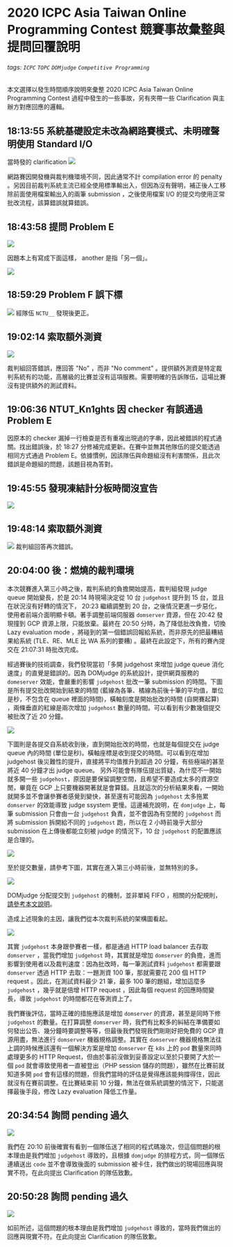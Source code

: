 2020 ICPC Asia Taiwan Online Programming Contest 競賽事故彙整與提問回覆說明
===
###### tags: `ICPC` `TOPC` `DOMjudge` `Competitive Programming`

本文選擇以發生時間順序說明來彙整 2020 ICPC Asia Taiwan Online Programming Contest 過程中發生的一些事故，另有夾帶一些 Clarification 與主辦方對應回應的邏輯。

## 18:13:55 系統基礎設定未改為網路賽模式、未明確聲明使用 Standard I/O

當時發的 clarification
![](/image/b65J6YW.png)

網路賽因開發機與裁判機環境不同，因此通常不計 compilation error 的 penalty 。另因目前裁判系統主流已經全使用標準輸出入，但因為沒有聲明，補正後人工移除前面使用檔案輸出入的兩筆 submission ，之後使用檔案 I/O 的提交均使用正常批改流程，該算錯誤就算錯誤。

## 18:43:58 提問 Problem E 

![](/image/rdLciqm.png)

因題本上有寫成下面這樣， another 是指「另一個」。

![](/image/oBxL7Uy.png)

## 18:59:29 Problem F 誤下標

![](/image/U8d6b1j.png)
經隊伍 `NCTU__` 發現後更正。

## 19:02:14 索取額外測資

![](/image/k2ayETS.png)

裁判組回答錯誤，應回答 "No" ，而非 "No comment" 。提供額外測資是特定裁判系統有的功能，高層級的比賽並沒有這項服務。需要明確的告訴隊伍，這場比賽沒有提供額外的測試資料。

## 19:06:36 NTUT_Kn1ghts 因 checker 有誤通過 Problem E

因原本的 checker 漏掉一行檢查是否有重複出現過的字串，因此被錯誤的程式通關。找出錯誤後，於 18:27 分修補完成更新。在賽中並無其他隊伍的提交能透過相同方式通過 Problem E。依據慣例，因該隊伍與命題組沒有利害關係，且此次錯誤是命題組的問題，該題目視為答對。

## 19:45:55 發現凍結計分板時間沒宣告

![](/image/YNk6WaX.png)

## 19:48:14 索取額外測資

![](/image/Gx7ZTJJ.png)
裁判組回答再次錯誤。

## 20:04:00 後：燃燒的裁判環境

本次競賽進入第三小時之後，裁判系統的負擔開始提高，裁判組發現 judge queue 開始變長，於是 20:14 時現場決定從 10 台 `judgehost` 提升到 15 台，並且在狀況沒有好轉的情況下， 20:23 繼續調整到 20 台，之後情況更進一步惡化，使用者前端介面明顯卡頓。著手調整前端伺服器 `domserver` 資源，但在 20:42 發現撞到 GCP 資源上限，只能放棄。最終在 20:50 分時，為了降低批改負擔，切換 Lazy evaluation mode ，將碰到的第一個錯誤回報給系統，而非原先的把最糟結果給系統 (TLE、RE、MLE 比 WA 系列的要糟) 。最終在此設定下，所有的賽內提交在 21:07:31 時批改完成。 

經過賽後的技術調查，我們發現當初「多開 judgehost 來增加 judge queue 消化速度」的直覺是錯誤的。因為 DOMjudge 的系統設計，提供網頁服務的 `domeserver` 效能，會嚴重的影響 `judgehost` 批改一筆 submission 的時間。下圖是所有提交批改開始到結束的時間 (藍線為各筆、橘線為前後十筆的平均值，單位是秒，不包含在 queue 裡面的時間)，橫軸刻度是開始批改的時間 (自開賽起算) ，兩條垂直的紅線是兩次增加 `judgehost` 數量的時間。可以看到有少數幾個提交被批改了近 20 分鐘。

![](/image/2cmyPbX.png)

下圖則是各提交自系統收到後，直到開始批改的時間，也就是每個提交在 judge queue 內的時間 (單位是秒)。橫軸座標是收到提交的時間。可以看到在增加 judgehost 後災難性的提升，直接將平均值推升到超過 20 分鐘，有些極端的甚至將近 40 分鐘才出 judge queue。
另外可能會有隊伍提出質疑，為什麼不一開始就多開一些 `judgehost`，原因是要保留調整空間，且希望不要造成太多的資源空閒，畢竟在 GCP 上只要機器開著就是會算錢。且就這次的分析結果來看，一開始就開多並不會讓參賽者感覺到變快，甚至還有可能因為 `judgehost` 太多拖累 `domserver` 的效能導致 judge ssystem 更慢。這邊補充說明，在 `domjudge` 上，每筆 submission 只會由一台 `judgehost` 負責，並不會因為有空閒的 `judgehost` 而將 submission 拆開給不同的 `judgehost` 跑，所以在 2 小時前幾乎大部分 submission 在上傳後都能立刻被 judge 的情況下，10 台 `judgehost` 的配置應該是合理的。

![](/image/n7TkpYp.png)

至於提交數量，請參考下圖，其實在進入第三小時前後，並無特別的多。

![](/image/eSuPJKg.png)

DOMjudge 分配提交到 `judgehost` 的機制，並非單純 FIFO ，相關的分配規則，[請參考本文說明](https://hackmd.io/@lys0829/r16zLiT8w)。


造成上述現象的主因，讓我們從本次裁判系統的架構圖看起。

![](/image/w9EzcAq.png)

其實 `judgehost` 本身跟參賽者一樣，都是通過 HTTP load balancer 去存取 `domserver` ，當我們增加 `judgehost` 時，其實就是增加 `domserver` 的負擔，進而影響到使用者以及裁判速度：因為批改時，每一筆測試資料 `judgehost` 都需要跟 `domserver` 透過 HTTP 去取：一題測資 100 筆，那就需要花 200 個 HTTP request 。因此，在測試資料最少 21 筆，最多 100 筆的題組，增加這麼多 `judgehost` ，幾乎就是倍增 HTTP request ，因此每個 request 的回應時間變長，導致 `judgehost` 的時間都花在等測資上了。

我們賽後評估，當時正確的措施應該是增加 `domserver` 的資源，甚至是同時下修 `judgehost` 的數量。在打算調整 `domserver` 時，我們有比較多的糾結在準備要如何發出公告、幾分鐘時要調整等等，但最後我們發現我們剛剛好把免費的 GCP 資源用盡，無法進行 `domserver` 機器規格調整。其實在 `domserver` 機器規格無法往上調的時候應該還有一個解決方案是增加 `domserver` 在 `k8s` 上的 `pod` 數量來同時處理更多的 HTTP Request，但由於事前沒做到妥善設定以至於只要開了大於一個 `pod` 就會導致使用者一直被登出（PHP session 儲存的問題），雖然在比賽前就知道多開 `pod` 會有這樣的問題，但我們當時的評估是覺得應該能夠撐得住，因此就沒有在賽前調整。在比賽結束前 10 分鐘，無法在做系統調整的情況下，只能選擇最後手段，修改 Lazy evaluation 降低工作量。

## 20:34:54 詢問 pending 過久

![](/image/mjUVSDJ.png)

我們在 20:10 前後確實有看到一個隊伍送了相同的程式碼幾次，但這個問題的根本理由是我們增加 `judgehost` 導致的，且根據 `domjudge` 的排程方式，同一個隊伍連續送出 `code` 並不會導致後面的 submission 被卡住，我們做出的現場回應與現實不符。在此向提出 Clarification 的隊伍致歉。

## 20:50:28 詢問 pending 過久

![](/image/QCrI7ZW.png)

如前所述，這個問題的根本理由是我們增加 `judgehost` 導致的，當時我們做出的回應與現實不符。在此向提出 Clarification 的隊伍致歉。
